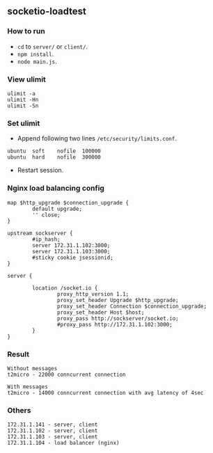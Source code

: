 ## socketio-loadtest

### How to run
*	`cd` to `server/` or `client/`.
* 	`npm install`.
*  `node main.js`.

### View ulimit
```
ulimit -a
ulimit -Hn
ulimit -Sn
```
	
### Set ulimit
* Append following two lines `/etc/security/limits.conf`.

```
ubuntu  soft    nofile  100000
ubuntu  hard    nofile  300000
```
*	Restart session.

### Nginx load balancing config
```
map $http_upgrade $connection_upgrade {
    	default upgrade;
    	'' close;
}

upstream sockserver {
        #ip_hash;
        server 172.31.1.102:3000;
        server 172.31.1.103:3000;
        #sticky cookie jsessionid;
}

server {

        location /socket.io {
                proxy_http_version 1.1;
                proxy_set_header Upgrade $http_upgrade;
                proxy_set_header Connection $connection_upgrade;
                proxy_set_header Host $host;
                proxy_pass http://sockserver/socket.io;
                #proxy_pass http://172.31.1.102:3000;
        }
}
```
### Result

```
Without messages
t2micro - 22000 conncurrent connection

With messages
t2micro - 14000 conncurrent connection with avg latency of 4sec
```
### Others
```
172.31.1.141 - server, client
172.31.1.102 - server, client
172.31.1.103 - server, client
172.31.1.104 - load balancer (nginx)
```